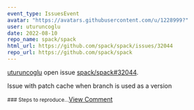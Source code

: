 ```yaml
---
event_type: IssuesEvent
avatar: "https://avatars.githubusercontent.com/u/1228999?"
user: uturuncoglu
date: 2022-08-10
repo_name: spack/spack
html_url: https://github.com/spack/spack/issues/32044
repo_url: https://github.com/spack/spack
---
```


<a href='https://github.com/uturuncoglu' target='_blank'>uturuncoglu</a> open issue <a href='https://github.com/spack/spack/issues/32044' target='_blank'>spack/spack#32044</a>.

<p>Issue with patch cache when branch is used as a version</p><small>### Steps to reproduce...</small><a href='https://github.com/spack/spack/issues/32044' target='_blank'>View Comment</a>